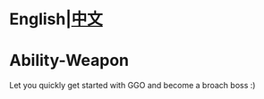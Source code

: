 # English|[中文](/README-ZH.md)
# Ability-Weapon

Let you quickly get started with GGO and become a broach boss :)